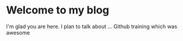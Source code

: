 # Welcome to my blog


I'm glad you are here. I plan to talk about ... Github training which was awesome
